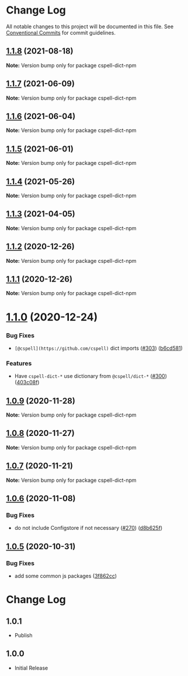 # Change Log

All notable changes to this project will be documented in this file.
See [Conventional Commits](https://conventionalcommits.org) for commit guidelines.

## [1.1.8](https://github.com/streetsidesoftware/cspell-dicts/compare/cspell-dict-npm@1.1.7...cspell-dict-npm@1.1.8) (2021-08-18)

**Note:** Version bump only for package cspell-dict-npm





## [1.1.7](https://github.com/streetsidesoftware/cspell-dicts/compare/cspell-dict-npm@1.1.6...cspell-dict-npm@1.1.7) (2021-06-09)

**Note:** Version bump only for package cspell-dict-npm





## [1.1.6](https://github.com/streetsidesoftware/cspell-dicts/compare/cspell-dict-npm@1.1.5...cspell-dict-npm@1.1.6) (2021-06-04)

**Note:** Version bump only for package cspell-dict-npm





## [1.1.5](https://github.com/streetsidesoftware/cspell-dicts/compare/cspell-dict-npm@1.1.4...cspell-dict-npm@1.1.5) (2021-06-01)

**Note:** Version bump only for package cspell-dict-npm





## [1.1.4](https://github.com/streetsidesoftware/cspell-dicts/compare/cspell-dict-npm@1.1.3...cspell-dict-npm@1.1.4) (2021-05-26)

**Note:** Version bump only for package cspell-dict-npm





## [1.1.3](https://github.com/streetsidesoftware/cspell-dicts/compare/cspell-dict-npm@1.1.2...cspell-dict-npm@1.1.3) (2021-04-05)

**Note:** Version bump only for package cspell-dict-npm





## [1.1.2](https://github.com/streetsidesoftware/cspell-dicts/compare/cspell-dict-npm@1.1.1...cspell-dict-npm@1.1.2) (2020-12-26)

**Note:** Version bump only for package cspell-dict-npm





## [1.1.1](https://github.com/streetsidesoftware/cspell-dicts/compare/cspell-dict-npm@1.1.0...cspell-dict-npm@1.1.1) (2020-12-26)

**Note:** Version bump only for package cspell-dict-npm





# [1.1.0](https://github.com/streetsidesoftware/cspell-dicts/compare/cspell-dict-npm@1.0.9...cspell-dict-npm@1.1.0) (2020-12-24)


### Bug Fixes

* `[@cspell](https://github.com/cspell)` dict imports ([#303](https://github.com/streetsidesoftware/cspell-dicts/issues/303)) ([b6cd581](https://github.com/streetsidesoftware/cspell-dicts/commit/b6cd58114caa8752fba69522e6b740a4be74dd6e))


### Features

* Have `cspell-dict-*` use dictionary from `@cspell/dict-*` ([#300](https://github.com/streetsidesoftware/cspell-dicts/issues/300)) ([403c08f](https://github.com/streetsidesoftware/cspell-dicts/commit/403c08fbd1d11a083f586e591b87ef9a47f71944))





## [1.0.9](https://github.com/streetsidesoftware/cspell-dicts/compare/cspell-dict-npm@1.0.8...cspell-dict-npm@1.0.9) (2020-11-28)

**Note:** Version bump only for package cspell-dict-npm





## [1.0.8](https://github.com/streetsidesoftware/cspell-dicts/compare/cspell-dict-npm@1.0.7...cspell-dict-npm@1.0.8) (2020-11-27)

**Note:** Version bump only for package cspell-dict-npm





## [1.0.7](https://github.com/streetsidesoftware/cspell-dicts/compare/cspell-dict-npm@1.0.6...cspell-dict-npm@1.0.7) (2020-11-21)

**Note:** Version bump only for package cspell-dict-npm

## [1.0.6](https://github.com/streetsidesoftware/cspell-dicts/compare/cspell-dict-npm@1.0.5...cspell-dict-npm@1.0.6) (2020-11-08)

### Bug Fixes

- do not include Configstore if not necessary ([#270](https://github.com/streetsidesoftware/cspell-dicts/issues/270)) ([d8b625f](https://github.com/streetsidesoftware/cspell-dicts/commit/d8b625f2f42d5cc6c4a9390216ac1e5037886e44))

## [1.0.5](https://github.com/streetsidesoftware/cspell-dicts/compare/cspell-dict-npm@1.0.4...cspell-dict-npm@1.0.5) (2020-10-31)

### Bug Fixes

- add some common js packages ([3f862cc](https://github.com/streetsidesoftware/cspell-dicts/commit/3f862cc50c8b490ba0818c9e1562b86aafc62a38))

# Change Log

## 1.0.1

- Publish

## 1.0.0

- Initial Release

